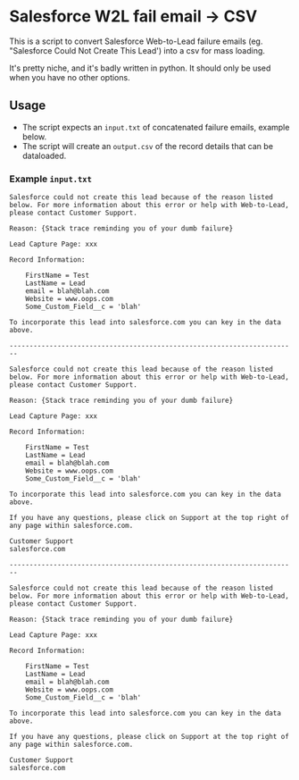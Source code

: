 # Salesforce W2L fail email -> CSV

This is a script to convert Salesforce Web-to-Lead failure emails (eg. "Salesforce Could Not Create This Lead') into a csv for mass loading.

It's pretty niche, and it's badly written in python. It should only be used when you have no other options.

## Usage

* The script expects an `input.txt` of concatenated failure emails, example below.
* The script will create an `output.csv` of the record details that can be dataloaded.


### Example `input.txt`

```
Salesforce could not create this lead because of the reason listed below. For more information about this error or help with Web-to-Lead, please contact Customer Support.

Reason: {Stack trace reminding you of your dumb failure}

Lead Capture Page: xxx

Record Information:

    FirstName = Test
    LastName = Lead 
    email = blah@blah.com
    Website = www.oops.com
    Some_Custom_Field__c = 'blah'

To incorporate this lead into salesforce.com you can key in the data above.

------------------------------------------------------------------------

Salesforce could not create this lead because of the reason listed below. For more information about this error or help with Web-to-Lead, please contact Customer Support.

Reason: {Stack trace reminding you of your dumb failure}

Lead Capture Page: xxx

Record Information:

    FirstName = Test
    LastName = Lead 
    email = blah@blah.com
    Website = www.oops.com
    Some_Custom_Field__c = 'blah'

To incorporate this lead into salesforce.com you can key in the data above.

If you have any questions, please click on Support at the top right of any page within salesforce.com.

Customer Support
salesforce.com

------------------------------------------------------------------------

Salesforce could not create this lead because of the reason listed below. For more information about this error or help with Web-to-Lead, please contact Customer Support.

Reason: {Stack trace reminding you of your dumb failure}

Lead Capture Page: xxx

Record Information:

    FirstName = Test
    LastName = Lead 
    email = blah@blah.com
    Website = www.oops.com
    Some_Custom_Field__c = 'blah'

To incorporate this lead into salesforce.com you can key in the data above.

If you have any questions, please click on Support at the top right of any page within salesforce.com.

Customer Support
salesforce.com
